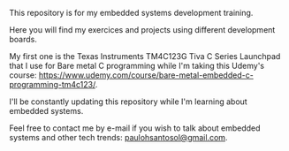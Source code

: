 This repository is for my embedded systems development training.

Here you will find my exercices and projects using different development boards.

My first one is the Texas Instruments TM4C123G Tiva C Series Launchpad that I use for Bare metal C programming while I'm
taking this Udemy's course: https://www.udemy.com/course/bare-metal-embedded-c-programming-tm4c123/.

I'll be constantly updating this repository while I'm learning about embedded systems.

Feel free to contact me by e-mail if you wish to talk about embedded systems and other tech trends: paulohsantosol@gmail.com.
